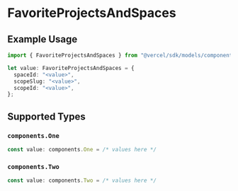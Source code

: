 # FavoriteProjectsAndSpaces

## Example Usage

```typescript
import { FavoriteProjectsAndSpaces } from "@vercel/sdk/models/components/authuser.js";

let value: FavoriteProjectsAndSpaces = {
  spaceId: "<value>",
  scopeSlug: "<value>",
  scopeId: "<value>",
};
```

## Supported Types

### `components.One`

```typescript
const value: components.One = /* values here */
```

### `components.Two`

```typescript
const value: components.Two = /* values here */
```

